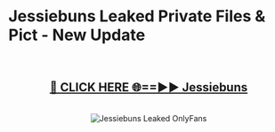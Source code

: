 # Jessiebuns Leaked Private Files & Pict - New Update
<br>
<div align="center">
<h2><a href="https://mediafilles.blogspot.com/?title=Jessiebuns" rel="nofollow">🔴 CLICK HERE 🌐==►► Jessiebuns</a></h2>
<br>
<a href="https://mediafilles.blogspot.com/?title=Jessiebuns" rel="nofollow" data-target="animated-image.originalLink"><img src="https://i.ibb.co.com/WyWwxjT/player-gif2.gif" alt="Jessiebuns Leaked OnlyFans" style="max-width: 100%; display: inline-block;" data-target="animated-image.originalImage"></a>
</div>
<br>